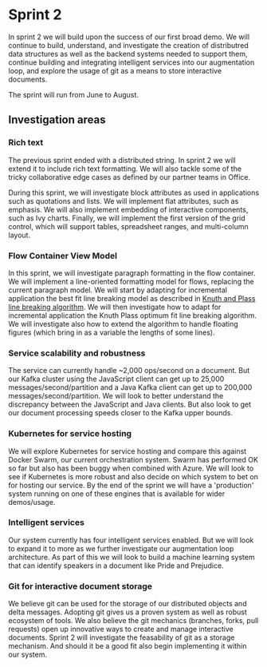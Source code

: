 # Sprint 2

In sprint 2 we will build upon the success of our first broad demo. We will continue to build, understand, and
investigate the creation of distributred data structures as well as the backend systems needed to support them,
continue building and integrating intelligent services into our augmentation loop, and explore the usage of git as a
means to store interactive documents.

The sprint will run from June to August.

## Investigation areas

### Rich text

The previous sprint ended with a distributed string. In sprint 2 we will extend it to include rich text formatting. We will also tackle some of the tricky collaborative edge cases as defined by our partner teams in Office.

During this sprint, we will investigate block attributes as used in applications such as quotations and lists.  We will implement flat attributes, such as emphasis.  We will also implement embedding of interactive components, such as Ivy charts.  Finally, we will implement the first version of the grid control, which will support tables, spreadsheet ranges, and multi-column layout.

### Flow Container View Model

In this sprint, we will investigate paragraph formatting in the flow container.  We will implement a line-oriented formatting model for flows, replacing the current paragraph model.  We will start by adapting for incremental application the best fit line breaking model as described in [Knuth and Plass line breaking algorithm](http://www3.interscience.wiley.com/journal/113445055/abstract).  We will then investigate how to adapt for incremental application the Knuth Plass optimum fit line breaking algorithm.  We will investigate also how to extend the algorithm to handle floating figures (which bring in as a variable the lengths of some lines).

### Service scalability and robustness

The service can currently handle ~2,000 ops/second on a document. But our Kafka cluster using the JavaScript client can
get up to 25,000 messages/second/partition and a Java Kafka client can get up to 200,000 messages/second/partition.
We will look to better understand the discrepancy between the JavaScript and Java clients. But also look to get
our document processing speeds closer to the Kafka upper bounds.   

### Kubernetes for service hosting

We will explore Kubernetes for service hosting and compare this against Docker Swarm, our current orchestration system.
Swarm has performed OK so far but also has been buggy when combined with Azure. We will look to see if Kubernetes
is more robust and also decide on which system to bet on for hosting our service. By the end of the sprint we will
have a 'production' system running on one of these engines that is available for wider demos/usage.

### Intelligent services

Our system currently has four intelligent services enabled. But we will look to expand it to more as we further
investigate our augmentation loop architecture. As part of this we will look to build a machine learning system
that can identify speakers in a document like Pride and Prejudice.

### Git for interactive document storage

We believe git can be used for the storage of our distributed objects and delta messages. Adopting git gives us a
proven system as well as robust ecosystem of tools. We also believe the git mechanics (branches, forks, pull requests)
open up innovative ways to create and manage interactive documents. Sprint 2 will investigate the feasability of git
as a storage mechanism. And should it be a good fit also begin implementing it within our system.